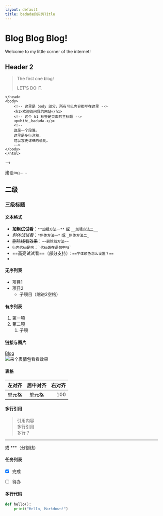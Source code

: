 ```yaml
---
layout: default
title: badada的网页Title
---
```


# Blog Blog Blog!

Welcome to my little corner of the internet!

## Header 2

> The first one blog!
>
> LET'S DO IT.
> 
<!-- 
    <!DOCTYPE html>
    <html>
    <head>
        <title>badada的网页Title</title>
          <!-- 
            这里是 head 部分，用于定义元数据和引入 CSS/JS这是一个段落。
            在 HTML 中，<title> 标签的内容 ​不会直接显示在网页的可见内容区域，而是有特定的显示位置和作用。
    
        -->
    </head>
    <body>
        <!-- 这里是 body 部分，所有可见内容都写在这里 -->
        <h1>欢迎访问我的网站</h1>
        <!-- 这个 h1 标签是页面的主标题 -->
        <p>hihi,badada.</p>
        <!-- 
        这是一个段落。
        这里是多行注释，
        可以写更详细的说明。
        -->
    </body>
    </html>
-->


建设ing......


## 二级


### 三级标题  
#### 文本格式  

- ​**加粗试试看**​：`**加粗方法一**` 或 `__加粗方法二__`  
- *斜体试试看*：`*斜体方法一*` 或 `_斜体方法二_`  
- ~~删除线看效果~~：`~~删除线方法~~`  
- `行内代码是啥`：`` `代码嵌在语句中吗` ``  
- ==高亮试试看==（部分支持）：`==字体颜色怎么设置？==`
- 
#### 无序列表  

- 项目1
- 项目2
  - 子项目（缩进2空格）


#### 有序列表 

1. 第一项
2. 第二项
   1. 子项

#### 链接与图片

[Blog](https://badadabanana.github.io)  
![来个表情包看看效果](https://wx3.sinaimg.cn/mw690/00822bhDly1htmy4iw7tmj30u00s1786.jpg)  

#### 表格

| 左对齐 | 居中对齐 | 右对齐 |
|:-------|:-------:|-------:|
| 单元格 | 单元格  | 100    |


#### 多行引用  

> 引用内容  
> 多行引用  
多行？
---
或 ​**​*（分割线）

#### 任务列表 

- [x] 完成  
- [ ] 待办  


#### 多行代码

```python
def hello():
    print("Hello, Markdown!")
```




















